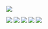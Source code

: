 ![](https://capsule-render.vercel.app/api?type=Waving&color=auto&height=150&section=header&fontSize=30&animation=twinkling&text=안녕하세요%20백엔드%20개발자%20공종훈입니다%20🙋‍♂️)

<img src="https://img.shields.io/badge/Spring Boot-6DB33F?logo=springboot">
<img src="https://img.shields.io/badge/Python-3776ABF?logo=Python">
<img src="https://img.shields.io/badge/Java-B41717?>
<img src="https://img.shields.io/badge/HTML5-E34F26?logo=HTML5">
<img src="https://img.shields.io/badge/Vue.js-4FC08D?logo=Vue.js">
<img src="https://img.shields.io/badge/CSS3-1572B6?logo=CSS3">


